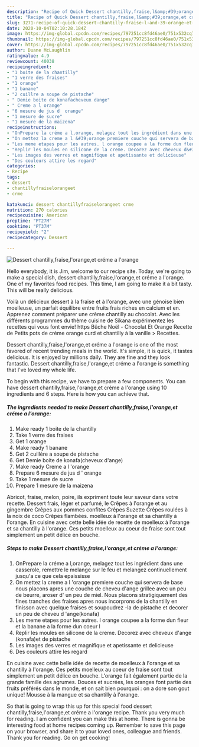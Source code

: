 ```yaml
---
description: "Recipe of Quick Dessert chantilly,fraise,l&amp;#39;orange,et créme a l&amp;#39;orange"
title: "Recipe of Quick Dessert chantilly,fraise,l&amp;#39;orange,et créme a l&amp;#39;orange"
slug: 3271-recipe-of-quick-dessert-chantilly-fraise-l-and-39-orange-et-creme-a-l-and-39-orange
date: 2020-10-04T02:10:28.184Z
image: https://img-global.cpcdn.com/recipes/797251cc8fd46ae0/751x532cq70/dessert-chantillyfraiselorangeet-creme-a-lorange-photo-principale-de-la-recette.jpg
thumbnail: https://img-global.cpcdn.com/recipes/797251cc8fd46ae0/751x532cq70/dessert-chantillyfraiselorangeet-creme-a-lorange-photo-principale-de-la-recette.jpg
cover: https://img-global.cpcdn.com/recipes/797251cc8fd46ae0/751x532cq70/dessert-chantillyfraiselorangeet-creme-a-lorange-photo-principale-de-la-recette.jpg
author: Duane McLaughlin
ratingvalue: 4.9
reviewcount: 40038
recipeingredient:
- "1 boite de la chantilly"
- "1 verre des fraises"
- "1 orange"
- "1 banane"
- "2 cuillre a soupe de pistache"
- " Demie boite de konafacheveux dange"
- " Creme a l orange"
- "6 mesure de jus d  orange"
- "1 mesure de sucre"
- "1 mesure de la maizena"
recipeinstructions:
- "OnPrepare la créme a l,orange, melagez tout les ingrédient dans une casserole, remettre le melange sur le feu et melangez continuellement jusqu&#39;a ce que cela epaississe"
- "On mettez la creme a l &#39;orange premiere couche qui servera de base nous placons apres une couche de cheveu d&#39;ange grillee avec un peu de beurre, aroser d&#39; un peu de miel. Nous placons stratigiquement des fines tranches des fraises apres nous incorprons de la chantilly en finisson avec quelque fraises et soupoudrez -la de pistache et decorer un peu de cheveu d &#39;ange(konafa)"
- "Les meme etapes pour les autres. l orange coupee a la forme dun fleur et la banane a la forme dun coeur l"
- "Replir les moules en silicone de la creme. Decorez avec cheveux d&#39;ange (konafa)et de pistache"
- "Les images des verres et magnifique et apetissante et delicieuse"
- "Des couleurs attire les regard"
categories:
- Recipe
tags:
- dessert
- chantillyfraiselorangeet
- crme

katakunci: dessert chantillyfraiselorangeet crme 
nutrition: 270 calories
recipecuisine: American
preptime: "PT27M"
cooktime: "PT37M"
recipeyield: "2"
recipecategory: Dessert

---
```



![Dessert chantilly,fraise,l&#39;orange,et créme a l&#39;orange](https://img-global.cpcdn.com/recipes/797251cc8fd46ae0/751x532cq70/dessert-chantillyfraiselorangeet-creme-a-lorange-photo-principale-de-la-recette.jpg)

Hello everybody, it is Jim, welcome to our recipe site. Today, we're going to make a special dish, dessert chantilly,fraise,l&#39;orange,et créme a l&#39;orange. One of my favorites food recipes. This time, I am going to make it a bit tasty. This will be really delicious.

Voilà un délicieux dessert à la fraise et à l&#39;orange, avec une génoise bien moelleuse, un parfait équilibre entre fruits frais riches en calcium et en. Apprenez comment préparer une crème chantilly au chocolat. Avec les différents programmes du thème cuisine de Sikana expérimentez les recettes qui vous font envie! https Bûche Noël - Chocolat Et Orange Recette de Petits pots de crème orange curd et chantilly à la vanille &gt; Recettes.

Dessert chantilly,fraise,l&#39;orange,et créme a l&#39;orange is one of the most favored of recent trending meals in the world. It's simple, it is quick, it tastes delicious. It is enjoyed by millions daily. They are fine and they look fantastic. Dessert chantilly,fraise,l&#39;orange,et créme a l&#39;orange is something that I've loved my whole life.


To begin with this recipe, we have to prepare a few components. You can have dessert chantilly,fraise,l&#39;orange,et créme a l&#39;orange using 10 ingredients and 6 steps. Here is how you can achieve that.

<!--inarticleads1-->

##### The ingredients needed to make Dessert chantilly,fraise,l&#39;orange,et créme a l&#39;orange:

1. Make ready 1 boite de la chantilly
1. Take 1 verre des fraises
1. Get 1 orange
1. Make ready 1 banane
1. Get 2 cuillére a soupe de pistache
1. Get  Demie boite de konafa(cheveux d&#39;ange)
1. Make ready  Creme a l &#39;orange
1. Prepare 6 mesure de jus d &#39; orange
1. Take 1 mesure de sucre
1. Prepare 1 mesure de la maizena


Abricot, fraise, melon, poire, ils expriment toute leur saveur dans votre recette. Dessert frais, léger et parfumé, le Crêpes à l&#39;orange et au gingembre Crêpes aux pommes confites Crêpes Suzette Crêpes roulées à la noix de coco Crêpes flambées. moelleux à l&#39;orange et sa chantilly à l&#39;orange. En cuisine avec cette belle idée de recette de moelleux à l&#39;orange et sa chantilly à l&#39;orange. Ces petits moelleux au coeur de fraise sont tout simplement un petit délice en bouche. 

<!--inarticleads2-->

##### Steps to make Dessert chantilly,fraise,l&#39;orange,et créme a l&#39;orange:

1. OnPrepare la créme a l,orange, melagez tout les ingrédient dans une casserole, remettre le melange sur le feu et melangez continuellement jusqu&#39;a ce que cela epaississe
1. On mettez la creme a l &#39;orange premiere couche qui servera de base nous placons apres une couche de cheveu d&#39;ange grillee avec un peu de beurre, aroser d&#39; un peu de miel. Nous placons stratigiquement des fines tranches des fraises apres nous incorprons de la chantilly en finisson avec quelque fraises et soupoudrez -la de pistache et decorer un peu de cheveu d &#39;ange(konafa)
1. Les meme etapes pour les autres. l orange coupee a la forme dun fleur et la banane a la forme dun coeur l
1. Replir les moules en silicone de la creme. Decorez avec cheveux d&#39;ange (konafa)et de pistache
1. Les images des verres et magnifique et apetissante et delicieuse
1. Des couleurs attire les regard


En cuisine avec cette belle idée de recette de moelleux à l&#39;orange et sa chantilly à l&#39;orange. Ces petits moelleux au coeur de fraise sont tout simplement un petit délice en bouche. L&#39;orange fait également partie de la grande famille des agrumes. Douces et sucrées, les oranges font partie des fruits préférés dans le monde, et on sait bien pourquoi : on a dore son gout unique! Mousse à la mangue et sa chantilly à l&#39;orange. 

So that is going to wrap this up for this special food dessert chantilly,fraise,l&#39;orange,et créme a l&#39;orange recipe. Thank you very much for reading. I am confident you can make this at home. There is gonna be interesting food at home recipes coming up. Remember to save this page on your browser, and share it to your loved ones, colleague and friends. Thank you for reading. Go on get cooking!
